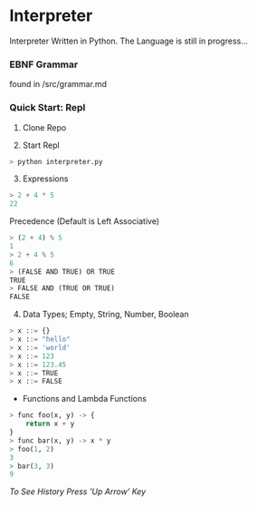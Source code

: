 # Interpreter #
Interpreter Written in Python. The Language is still in progress...

### EBNF Grammar ###
found in /src/grammar.md

### Quick Start: Repl ###
1. Clone Repo

2. Start Repl
```py
> python interpreter.py
```

3. Expressions
```py
> 2 + 4 * 5
22
```

Precedence (Default is Left Associative)
```py
> (2 + 4) % 5
1
> 2 + 4 % 5
6
> (FALSE AND TRUE) OR TRUE
TRUE
> FALSE AND (TRUE OR TRUE)
FALSE
```

4. Data Types; Empty, String, Number, Boolean
```py
> x ::= {}
> x ::= "hello"
> x ::= 'world'
> x ::= 123
> x ::= 123.45
> x ::= TRUE
> x ::= FALSE
```

* Functions and Lambda Functions
```py
> func foo(x, y) -> { 
    return x + y
}
> func bar(x, y) -> x * y
> foo(1, 2)
3
> bar(3, 3)
9
```

*To See History Press 'Up Arrow' Key*
